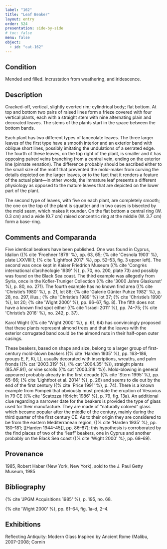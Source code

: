 ```yaml
---
label: "162"
title: "Leaf Beaker"
layout: entry
order: 524
presentation: side-by-side
# toc: false
menu: false
object:
  - id: "cat-162"
---
```


## Condition

Mended and filled. Incrustation from weathering, and iridescence.

## Description

Cracked-off, vertical, slightly everted rim; cylindrical body; flat bottom. At top and bottom two pairs of raised lines form a frieze covered with four vertical plants, each with a straight stem with nine alternating plain and decorated leaves. The stems of the plants start in the space between the bottom bands.

Each plant has two different types of lanceolate leaves. The three larger leaves of the first type have a smooth interior and an exterior band with oblique short lines, possibly imitating the undulations of a serrated edge. The fourth of these leaves, on the top right of the plant, is smaller and it has opposing paired veins branching from a central vein, ending on the exterior line (pinnate venation). The difference probably should be ascribed either to the small size of the motif that prevented the mold-maker from curving the details depicted on the larger leaves, or to the fact that it renders a feature of the actual plant—in other words, the immature leaf presents a different physiology as opposed to the mature leaves that are depicted on the lower part of the plant.

The second type of leaves, with five on each plant, are completely smooth; the one on the top of the plant is squatter and in two cases is bisected by the mold seam, which makes it rounder. On the flat bottom a central ring (W. 0.3 cm) and a wide (0.7 cm) raised concentric ring at the middle (W. 3.7 cm) form a base-ring.

## Comments and Comparanda

Five identical beakers have been published. One was found in Cyprus, Idalion ({% cite 'Froehner 1879' %}, pp. 63, 65; {% cite 'Cesnola 1903' %}, plate LXXVIII.1; {% cite 'Lightfoot 2017' %}, pp. 52–53, fig. 3 upper left). The second was once kept in Kaiser Friedrich Museum ({% cite 'Congrès international d’archéologie 1939' %}, p. 70, no. 200, plate 73) and possibly was found on the Black Sea coast. The third example was allegedly from Syria, once in the Kofler-Truniger Collection ({% cite '3000 Jahre Glaskunst' %}, p. 80, no. 271). The fourth example has no known find area ({% cite 'Christie’s 1980' %}, p. 21, lot 88; {% cite 'Galerie Günter Puhze 1982' %}, p. 28, no. 297, illus.; {% cite 'Christie’s 1989' %} lot 37; {% cite 'Christie’s 1990' %}, lot 20; {% cite 'Wight 2000' %}, pp. 66–67, fig. 8). The fifth does not have a known find spot either ({% cite 'Israeli 2011' %}, pp. 74–75; {% cite 'Christie’s 2016' %}, no. 242, p. 37).

Karol Wight ({% cite 'Wight 2000' %}, p. 61, 64) has convincingly proposed that these plants represent almond trees and that the leaves with the exterior corrugated band could be the almond nuts in their half-open outer casings.

These beakers, based on shape and size, belong to a larger group of first-century mold-blown beakers ({% cite 'Harden 1935' %}, pp. 163–186, groups E, F, Ki, L), usually decorated with inscriptions, wreaths, and palm fronds ({% cat '2003.319' %}, {% cat '2004.35' %}), straight plants (85.AF.91), or vine scrolls ({% cat '2003.318' %}). Mold-blowing in general appeared probably already in the first decade ({% cite 'Stern 1995' %}, pp. 65–66; {% cite 'Lightfoot et al. 2014' %}, p. 26) and seems to die out by the end of the first century ({% cite 'Price 1991' %}, p. 74). There is a known example from Pompeii that obviously must predate the eruption of Vesuvius in 79 CE ({% cite 'Scatozza Höricht 1986' %}, p. 79, fig. 13a). An additional clue regarding a narrower date for the beakers is provided the type of glass used for their manufacture. They are made of “naturally colored” glass which became popular after the middle of the century, mainly during the third quarter of the first century CE. As to their origin they are considered to be from the eastern Mediterranean region, ({% cite 'Harden 1935' %}, pp. 180–181; [[Harden 1944–45]], pp. 86–87); this hypothesis is corroborated by the find places of two of the “leaf” beakers, one in Cyprus and another probably on the Black Sea coast ({% cite 'Wight 2000' %}, pp. 68–69).

## Provenance

1985, Robert Haber (New York, New York), sold to the J. Paul Getty Museum, 1985

## Bibliography

{% cite 'JPGM Acquisitions 1985' %}, p. 195, no. 68.

{% cite 'Wight 2000' %}, pp. 61–64, fig. 1a–d, 2–4.

## Exhibitions

Reflecting Antiquity: Modern Glass Inspired by Ancient Rome (Malibu, 2007–2008; Cornin